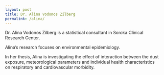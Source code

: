 ```yaml
---
layout: post
title: Dr. Alina Vodonos Zilberg
permalink: /alina/
---
```

<style>
.box.special {
    text-align: left;
}
</style>
Dr. Alina Vodonos Zilberg is a statistical consultant in Soroka Clinical Research Center.  

Alina’s research focuses on environmental epidemiology.  

In her thesis, Alina is investigating the effect of interaction between the dust exposure, meteorological parameters and individual health characteristics on respiratory and cardiovascular morbidity.
